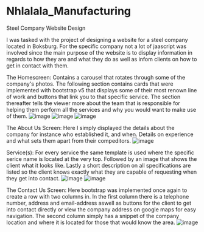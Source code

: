 # Nhlalala_Manufacturing
Steel Company Website Design

I was tasked with the project of designing a website for a steel company located in Boksburg. For the specific company not a lot of jaascript was involved since the main purpose of the website is to display information in regards to how they are and what they do as well as infom clients on how to get in contact with them.

The Homescreen: 
Contains a carousel that rotates through some of the company's photos.
The following section contains cards that were implemented with bootstrap v5 that displays some of their most renown line of work and buttons that link you to that specific service.
The section thereafter tells the viewer more about the team that is responsible for helping them perform all the services and why you would want to make use of them.
![image](https://user-images.githubusercontent.com/52921389/117936281-f7965e00-b304-11eb-9e37-85a9ea9e8aed.png)
![image](https://user-images.githubusercontent.com/52921389/117936308-01b85c80-b305-11eb-9e28-799297bf18e4.png)
![image](https://user-images.githubusercontent.com/52921389/117936391-15fc5980-b305-11eb-9886-5e2447a92107.png)

The About Us Screen:
Here I simply displayed the details about the company for instance who established it, and when. Details on experience and what sets them apart from their compeditors.
![image](https://user-images.githubusercontent.com/52921389/117936839-9b800980-b305-11eb-8a69-af11ba19fbbc.png)

Service(s):
For every service the same template is used where the specific serice name is located at the very top. Followed by an image that shows the client what it looks like.
Lastly a short description on all specifications are listed so the client knows exactly what they are capable of requesting when they get into contact.
![image](https://user-images.githubusercontent.com/52921389/117937745-9e2f2e80-b306-11eb-8496-b2233055998e.png)
![image](https://user-images.githubusercontent.com/52921389/117937812-abe4b400-b306-11eb-99f3-d7c51a0c64a8.png)


The Contact Us Screen:
Here bootstrap was implemented once again to create a row with two columns in. In the first column there is a telephone number, address and email-address aswell as buttons for the client to get into contact directly or view the company address on google maps for easy navigation. The second column simply has a snippet of the company location and where it is located for those that would know the area. 
![image](https://user-images.githubusercontent.com/52921389/117937391-3842a700-b306-11eb-8646-e18d8a4d6846.png)
